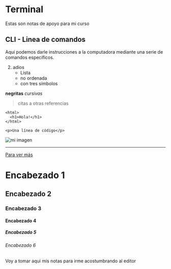 # Terminal
Estas son notas de apoyo para mi curso

## CLI - Linea de comandos
Aqui podemos darle instrucciones a la computadora mediante una serie de comandos específicos.


2. adios
    - Lista
    * no ordenada
    + con tres símbolos

**negritas**
*cursivas*
> citas a otras referencias

~~~
<html>
  <h1>Hola!</h1>
</html>
~~~

`<p>Una línea de código</p>`


![mi imagen](https://upload.wikimedia.org/wikipedia/commons/thumb/4/48/Markdown-mark.svg/1200px-Markdown-mark.svg.png)
***

[Para ver más](https://markdown.es/sintaxis-markdown/)

# Encabezado 1
## Encabezado 2
### Encabezado 3
#### Encabezado 4
##### Encabezado 5
###### Encabezado 6



Voy a tomar aqui mis notas para irme acostumbrando al editor

